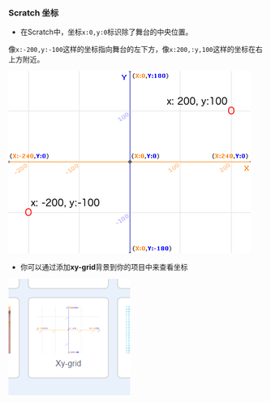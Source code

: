 ### Scratch 坐标

+ 在Scratch中，坐标`x:0,y:0`标识除了舞台的中央位置。

像`x:-200,y:-100`这样的坐标指向舞台的左下方，像`x:200,:y,100`这样的坐标在右上方附近。

![舞台坐标](images/coordinates-stage.png)

+ 你可以通过添加**xy-grid**背景到你的项目中来查看坐标

![舞台坐标](images/coordinates-backdrop.png)